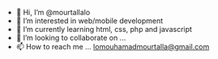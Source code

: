 - 👋 Hi, I’m @mourtallalo
- 👀 I’m interested in web/mobile development
- 🌱 I’m currently learning html, css, php and javascript
- 💞️ I’m looking to collaborate on ...
- 📫 How to reach me ... lomouhamadmourtalla@gmail.com

<!---
mourtallalo/mourtallalo is a ✨ special ✨ repository because its `README.md` (this file) appears on your GitHub profile.
You can click the Preview link to take a look at your changes.
--->

